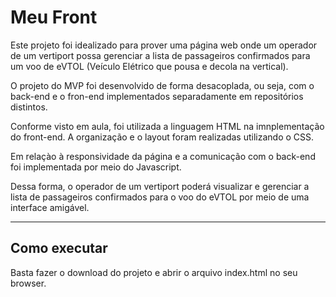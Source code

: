 # Meu Front

Este projeto foi idealizado para prover uma página web onde um operador de um vertiport possa gerenciar a lista de passageiros
confirmados para um voo de eVTOL (Veículo Elétrico que pousa e decola na vertical).

O projeto do MVP foi desenvolvido de forma desacoplada, ou seja, com o back-end e o fron-end implementados separadamente em
repositórios distintos.

Conforme visto em aula, foi utilizada a linguagem HTML na imnplementação do front-end. A organização e o layout foram realizadas utilizando o CSS.

Em relaçào à responsividade da página e a comunicação com o back-end foi implementada por meio do Javascript.

Dessa forma, o operador de um vertiport poderá visualizar e gerenciar a lista de passageiros confirmados para o voo do eVTOL por meio de uma interface
amigável.


---
## Como executar

Basta fazer o download do projeto e abrir o arquivo index.html no seu browser.
